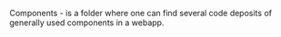 Components - is a folder where one can find several code deposits of generally used components in a webapp.
> 

